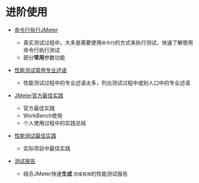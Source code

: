 # 进阶使用

- [命令行执行JMeter](命令行执行JMeter.md)

  - 真实测试过程中，大多是需要使用`命令行`的方式来执行测试，快速了解使用命令行执行测试
  - 部分**常用**参数功能

- [性能测试常用专业述语](性能测试常用专业述语.md)

  - 性能测试过程中的专业述语太多，列出测试过程中或别人口中的专业述语

- [JMeter官方最佳实践](JMeter官方最佳实践.md)

  - 官方最佳实践
  - WorkBench使用
  - 个人使用过程中的实践总结

- [性能测试最佳实践](性能测试最佳实践.md)

  - 实际项目中最佳实践

- [测试报告](测试报告.md)

  - 结合JMeter快速**生成** `完成有效`的性能测试报告
